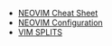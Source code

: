* [NEOVIM Cheat Sheet](https://cheatography.com/pthiruna/cheat-sheets/neovim/)
* [NEOVIM Configuration](https://gist.github.com/synasius/5cdc75c1c8171732c817)
* [VIM SPLITS](https://www.sourceallies.com/2009/11/vim-splits-an-introduction/#:~:text=To%20move%20between%20splits%20first,my%20preferred%20home%20row%20method.)

